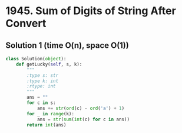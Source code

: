 # 1945. Sum of Digits of String After Convert

## Solution 1 (time O(n), space O(1))

```python
class Solution(object):
    def getLucky(self, s, k):
        """
        :type s: str
        :type k: int
        :rtype: int
        """
        ans = ""
        for c in s:
            ans += str(ord(c) - ord('a') + 1)
        for _ in range(k):
            ans = str(sum(int(c) for c in ans))
        return int(ans)
```
